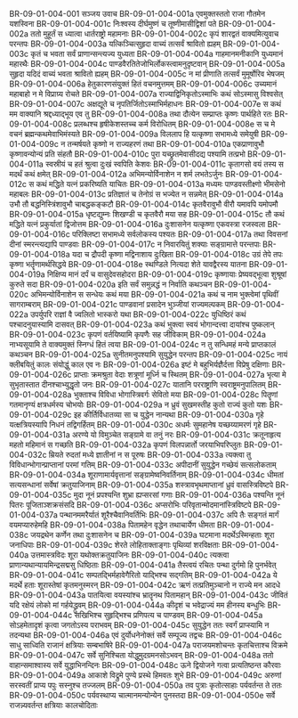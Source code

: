 BR-09-01-004-001	सञ्जय उवाच
BR-09-01-004-001a	एवमुक्तस्ततो राजा गौतमेन यशस्विना
BR-09-01-004-001c	निःश्वस्य दीर्घमुष्णं च तूष्णीमासीद्विशां पते
BR-09-01-004-002a	ततो मुहूर्तं स ध्यात्वा धार्तराष्ट्रो महामनाः
BR-09-01-004-002c	कृपं शारद्वतं वाक्यमित्युवाच परन्तपः
BR-09-01-004-003a	यत्किञ्चित्सुहृदा वाच्यं तत्सर्वं श्रावितो ह्यहम्
BR-09-01-004-003c	कृतं च भवता सर्वं प्राणान्सन्त्यज्य युध्यता
BR-09-01-004-004a	गाहमानमनीकानि युध्यमानं महारथैः
BR-09-01-004-004c	पाण्डवैरतितेजोभिर्लोकस्त्वामनुदृष्टवान्
BR-09-01-004-005a	सुहृदा यदिदं वाच्यं भवता श्रावितो ह्यहम्
BR-09-01-004-005c	न मां प्रीणाति तत्सर्वं मुमूर्षोरिव भेषजम्
BR-09-01-004-006a	हेतुकारणसंयुक्तं हितं वचनमुत्तमम्
BR-09-01-004-006c	उच्यमानं महाबाहो न मे विप्राग्र्य रोचते
BR-09-01-004-007a	राज्याद्विनिकृतोऽस्माभिः कथं सोऽस्मासु विश्वसेत्
BR-09-01-004-007c	अक्षद्यूते च नृपतिर्जितोऽस्माभिर्महाधनः
BR-09-01-004-007e	स कथं मम वाक्यानि श्रद्दध्याद्भूय एव तु
BR-09-01-004-008a	तथा दौत्येन सम्प्राप्तः कृष्णः पार्थहिते रतः
BR-09-01-004-008c	प्रलब्धश्च हृषीकेशस्तच्च कर्म विरोधितम्
BR-09-01-004-008e	स च मे वचनं ब्रह्मन्कथमेवाभिमंस्यते
BR-09-01-004-009a	विललाप हि यत्कृष्णा सभामध्ये समेयुषी
BR-09-01-004-009c	न तन्मर्षयते कृष्णो न राज्यहरणं तथा
BR-09-01-004-010a	एकप्राणावुभौ कृष्णावन्योन्यं प्रति संहतौ
BR-09-01-004-010c	पुरा यच्छ्रुतमेवासीदद्य पश्यामि तत्प्रभो
BR-09-01-004-011a	स्वस्रीयं च हतं श्रुत्वा दुःखं स्वपिति केशवः
BR-09-01-004-011c	कृतागसो वयं तस्य स मदर्थं कथं क्षमेत्
BR-09-01-004-012a	अभिमन्योर्विनाशेन न शर्म लभतेऽर्जुनः
BR-09-01-004-012c	स कथं मद्धिते यत्नं प्रकरिष्यति याचितः
BR-09-01-004-013a	मध्यमः पाण्डवस्तीक्ष्णो भीमसेनो महाबलः
BR-09-01-004-013c	प्रतिज्ञातं च तेनोग्रं स भज्येत न सन्नमेत्
BR-09-01-004-014a	उभौ तौ बद्धनिस्त्रिंशावुभौ चाबद्धकङ्कटौ
BR-09-01-004-014c	कृतवैरावुभौ वीरौ यमावपि यमोपमौ
BR-09-01-004-015a	धृष्टद्युम्नः शिखण्डी च कृतवैरौ मया सह
BR-09-01-004-015c	तौ कथं मद्धिते यत्नं प्रकुर्यातां द्विजोत्तम
BR-09-01-004-016a	दुःशासनेन यत्कृष्णा एकवस्त्रा रजस्वला
BR-09-01-004-016c	परिक्लिष्टा सभामध्ये सर्वलोकस्य पश्यतः
BR-09-01-004-017a	तथा विवसनां दीनां स्मरन्त्यद्यापि पाण्डवाः
BR-09-01-004-017c	न निवारयितुं शक्याः सङ्ग्रामात्ते परन्तपाः
BR-09-01-004-018a	यदा च द्रौपदी कृष्णा मद्विनाशाय दुःखिता
BR-09-01-004-018c	उग्रं तेपे तपः कृष्णा भर्तॄणामर्थसिद्धये
BR-09-01-004-018e	स्थण्डिले नित्यदा शेते यावद्वैरस्य यातना
BR-09-01-004-019a	निक्षिप्य मानं दर्पं च वासुदेवसहोदरा
BR-09-01-004-019c	कृष्णायाः प्रेष्यवद्भूत्वा शुश्रूषां कुरुते सदा
BR-09-01-004-020a	इति सर्वं समुन्नद्धं न निर्वाति कथञ्चन
BR-09-01-004-020c	अभिमन्योर्विनाशेन स सन्धेयः कथं मया
BR-09-01-004-021a	कथं च नाम भुक्त्वेमां पृथिवीं सागराम्बराम्
BR-09-01-004-021c	पाण्डवानां प्रसादेन भुञ्जीयां राज्यमल्पकम्
BR-09-01-004-022a	उपर्युपरि राज्ञां वै ज्वलितो भास्करो यथा
BR-09-01-004-022c	युधिष्ठिरं कथं पश्चादनुयास्यामि दासवत्
BR-09-01-004-023a	कथं भुक्त्वा स्वयं भोगान्दत्त्वा दायांश्च पुष्कलान्
BR-09-01-004-023c	कृपणं वर्तयिष्यामि कृपणैः सह जीविकाम्
BR-09-01-004-024a	नाभ्यसूयामि ते वाक्यमुक्तं स्निग्धं हितं त्वया
BR-09-01-004-024c	न तु सन्धिमहं मन्ये प्राप्तकालं कथञ्चन
BR-09-01-004-025a	सुनीतमनुपश्यामि सुयुद्धेन परन्तप
BR-09-01-004-025c	नायं क्लीबयितुं कालः संयोद्धुं काल एव नः
BR-09-01-004-026a	इष्टं मे बहुभिर्यज्ञैर्दत्ता विप्रेषु दक्षिणाः
BR-09-01-004-026c	प्राप्ताः क्रमश्रुता वेदाः शत्रूणां मूर्ध्नि च स्थितम्
BR-09-01-004-027a	भृत्या मे सुभृतास्तात दीनश्चाभ्युद्धृतो जनः
BR-09-01-004-027c	यातानि परराष्ट्राणि स्वराष्ट्रमनुपालितम्
BR-09-01-004-028a	भुक्ताश्च विविधा भोगास्त्रिवर्गः सेवितो मया
BR-09-01-004-028c	पितॄणां गतमानृण्यं क्षत्रधर्मस्य चोभयोः
BR-09-01-004-029a	न ध्रुवं सुखमस्तीह कुतो राज्यं कुतो यशः
BR-09-01-004-029c	इह कीर्तिर्विधातव्या सा च युद्धेन नान्यथा
BR-09-01-004-030a	गृहे यत्क्षत्रियस्यापि निधनं तद्विगर्हितम्
BR-09-01-004-030c	अधर्मः सुमहानेष यच्छय्यामरणं गृहे
BR-09-01-004-031a	अरण्ये यो विमुञ्चेत सङ्ग्रामे वा तनुं नरः
BR-09-01-004-031c	क्रतूनाहृत्य महतो महिमानं स गच्छति
BR-09-01-004-032a	कृपणं विलपन्नार्तो जरयाभिपरिप्लुतः
BR-09-01-004-032c	म्रियते रुदतां मध्ये ज्ञातीनां न स पूरुषः
BR-09-01-004-033a	त्यक्त्वा तु विविधान्भोगान्प्राप्तानां परमां गतिम्
BR-09-01-004-033c	अपीदानीं सुयुद्धेन गच्छेयं सत्सलोकताम्
BR-09-01-004-034a	शूराणामार्यवृत्तानां सङ्ग्रामेष्वनिवर्तिनाम्
BR-09-01-004-034c	धीमतां सत्यसन्धानां सर्वेषां क्रतुयाजिनाम्
BR-09-01-004-035a	शस्त्रावभृथमाप्तानां ध्रुवं वासस्त्रिविष्टपे
BR-09-01-004-035c	मुदा नूनं प्रपश्यन्ति शुभ्रा ह्यप्सरसां गणाः
BR-09-01-004-036a	पश्यन्ति नूनं पितरः पूजिताञ्शक्रसंसदि
BR-09-01-004-036c	अप्सरोभिः परिवृतान्मोदमानांस्त्रिविष्टपे
BR-09-01-004-037a	पन्थानममरैर्यातं शूरैश्चैवानिवर्तिभिः
BR-09-01-004-037c	अपि तैः सङ्गतं मार्गं वयमप्यारुहेमहि
BR-09-01-004-038a	पितामहेन वृद्धेन तथाचार्येण धीमता
BR-09-01-004-038c	जयद्रथेन कर्णेन तथा दुःशासनेन च
BR-09-01-004-039a	घटमाना मदर्थेऽस्मिन्हताः शूरा जनाधिपाः
BR-09-01-004-039c	शेरते लोहिताक्ताङ्गाः पृथिव्यां शरविक्षताः
BR-09-01-004-040a	उत्तमास्त्रविदः शूरा यथोक्तक्रतुयाजिनः
BR-09-01-004-040c	त्यक्त्वा प्राणान्यथान्यायमिन्द्रसद्मसु धिष्ठिताः
BR-09-01-004-041a	तैस्त्वयं रचितः पन्था दुर्गमो हि पुनर्भवेत्
BR-09-01-004-041c	सम्पतद्भिर्महावेगैरितो याद्भिश्च सद्गतिम्
BR-09-01-004-042a	ये मदर्थे हताः शूरास्तेषां कृतमनुस्मरन्
BR-09-01-004-042c	ऋणं तत्प्रतिमुञ्चानो न राज्ये मन आदधे
BR-09-01-004-043a	पातयित्वा वयस्यांश्च भ्रातॄनथ पितामहान्
BR-09-01-004-043c	जीवितं यदि रक्षेयं लोको मां गर्हयेद्ध्रुवम्
BR-09-01-004-044a	कीदृशं च भवेद्राज्यं मम हीनस्य बन्धुभिः
BR-09-01-004-044c	सखिभिश्च सुहृद्भिश्च प्रणिपत्य च पाण्डवम्
BR-09-01-004-045a	सोऽहमेतादृशं कृत्वा जगतोऽस्य पराभवम्
BR-09-01-004-045c	सुयुद्धेन ततः स्वर्गं प्राप्स्यामि न तदन्यथा
BR-09-01-004-046a	एवं दुर्योधनेनोक्तं सर्वे सम्पूज्य तद्वचः
BR-09-01-004-046c	साधु साध्विति राजानं क्षत्रियाः सम्बभाषिरे
BR-09-01-004-047a	पराजयमशोचन्तः कृतचित्ताश्च विक्रमे
BR-09-01-004-047c	सर्वे सुनिश्चिता योद्धुमुदग्रमनसोऽभवन्
BR-09-01-004-048a	ततो वाहान्समाश्वास्य सर्वे युद्धाभिनन्दिनः
BR-09-01-004-048c	ऊने द्वियोजने गत्वा प्रत्यतिष्ठन्त कौरवाः
BR-09-01-004-049a	आकाशे विद्रुमे पुण्ये प्रस्थे हिमवतः शुभे
BR-09-01-004-049c	अरुणां सरस्वतीं प्राप्य पपुः सस्नुश्च तज्जलम्
BR-09-01-004-050a	तव पुत्राः कृतोत्साहाः पर्यवर्तन्त ते ततः
BR-09-01-004-050c	पर्यवस्थाप्य चात्मानमन्योन्येन पुनस्तदा
BR-09-01-004-050e	सर्वे राजन्न्यवर्तन्त क्षत्रियाः कालचोदिताः
